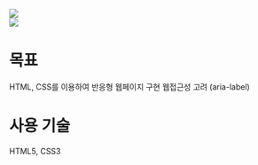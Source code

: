 <a href='https://ifh.cc/v-ByfRdr' target='_blank'><img src='https://ifh.cc/g/ByfRdr.jpg' border='0'></a>
<br>
<a href='https://ifh.cc/v-xjrqJs' target='_blank'><img src='https://ifh.cc/g/xjrqJs.jpg' border='0'></a>


# 목표
HTML, CSS를 이용하여 반응형 웹페이지 구현
웹접근성 고려 (aria-label)

# 사용 기술

HTML5, CSS3
